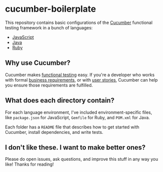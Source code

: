 # cucumber-boilerplate

This repository contains basic configurations of the [Cucumber](https://cucumber.io)
functional testing framework in a bunch of languages:

- [JavaScript](https://github.com/skylineproject/cucumber-boilerplate/tree/master/js)
- [Java](https://github.com/skylineproject/cucumber-boilerplate/tree/master/java)
- [Ruby](https://github.com/skylineproject/cucumber-boilerplate/tree/master/ruby)

## Why use Cucumber?

Cucumber makes [functional testing](https://en.wikipedia.org/wiki/Functional_testing)
easy. If you're a developer who works with formal [business requirements](https://en.wikipedia.org/wiki/Business_requirements), or
with [user stories](https://en.wikipedia.org/wiki/User_story), Cucumber can help you ensure those requirements are
fulfilled.

## What does each directory contain?

For each language environment, I've included environment-specific files,
like `package.json` for JavaScript, `Gemfile` for Ruby, and `POM.xml` for Java.

Each folder has a `README` file that describes how to get started with Cucumber,
install dependencies, and write tests.

## I don't like these. I want to make better ones?

Please do open issues, ask questions, and improve this stuff in any way you like!
Thanks for reading!
